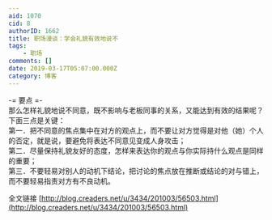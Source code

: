 ```yaml
---
aid: 1070
cid: 8
authorID: 1662
title: 职场漫谈：学会礼貌有效地说不
tags:
    - 职场
comments: []
date: 2019-03-17T05:07:00.000Z
category: 博客
---
```


\-= 要点 =-  
那么怎样礼貌地说不同意，既不影响与老板同事的关系，又能达到有效的结果呢？下面三点是关键：  
第一．把不同意的焦点集中在对方的观点上，而不要让对方觉得是对他（她）个人的否定，就是说，要避免将表达不同意见变成人身攻击；  
第二．尽量保持礼貌友好的态度，怎样来表达你的观点与你实际持什么观点是同样的重要；  
第三．不要轻易对别人的动机下结论，把讨论的焦点放在推断或结论的对与错上，而不要轻易指责对方有不良动机。

全文链接 [http://blog.creaders.net/u/3434/201003/56503.html](http://blog.creaders.net/u/3434/201003/56503.html)
